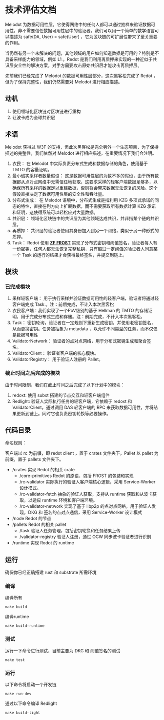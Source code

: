# 技术评估文档

Melodot 为数据可用性层，它使得网络中的任何人都可以通过抽样来验证数据可用性，非不需要信任数据可用性层中的验证者。我们可以用一个简单的数学语言可以描述为 safe(DA, User) = safe(User) ，它为区块链的可扩展性带来了至关重要的作用。

当仍然有另一个未解决的问题，其他领域的用户如何知道数据是可用的？特别是不具备采样能力的领域，例如 L1 。Redot 是我们利用再质押来实现的一种近似于共识层安全性的解决方案，对手方需要攻击原始共识层才能攻击再质押层。

先前我们已经完成了 Melodot 的数据可用性层部分，这次黑客松完成了 Redot ，但为了保持完整性，我们仍然需要对 Melodot 进行相应描述。

## 动机

1. 使用领域化区块链对区块链进行重构
2. 让波卡成为全球共识层

## 术语

Melodot 获得过 W3F 的支持，但此次黑客松是完全另外一个生态项目，为了保持描述的完整性，我们依然对 Melodot 进行相应描述，在重要情况下我们会注明。

1. 农民： 在 Melodot 中实际负责分布式生成和数据存储的角色，使用基于 TMTO 的容量证明。
2. 最小诚实采样者数量假设： 这是数据可用性层的为数不多的假设，由于所有数据都从点对点网络中无需信任地获取，这要求采样的轻客户端数据足够多，以确保所有采样的数据足以重建数据，否则将会带来数据无法恢复的风险。这个假设直接决定了数据可用性层的安全性和吞吐量。
3. 分布式生成： 在 Melodot 语境中，分布式生成是指利用 KZG 多项式承诺的同态的特性，直接在列方向上扩展数据，而不需要获取所有数据计算 KZG 承诺和证明，这使得系统可以轻松应对大量数据。
4. 共识层： 领域化区块链中的共识层为其他领域达成共识，并非指某个链的共识层。
5. 再质押： 共识层的验证者使用其身份加入到另一个网络，类似于另一种形式的质押。
6. Task： Redot 使用 [**ZF FROST**](https://github.com/ZcashFoundation/frost) 实现了分布式密钥和阈值签名，验证者每人有一份密钥，任何人都无法恢复完整私钥，只有超过一定阈值的验证者人同意某一个 Task 的运行的结果才会获得最终签名，并提交到链上。

## 模块

### 已完成模块

1. 采样轻客户端： 用于执行采样并验证数据可用性的轻客户端，验证者将通过轻客户端完成 Task 。注：前期完成，不计入本次黑客松
2. 农民客户端：我们实现了一个PoV级别的基于 Hellman 的 TMTO 的存储证明，用于完成分布式生成和存储。注：前期完成，不计入本次黑客松。
3. Task： 密钥轮询，验证者在一定规则下重新生成密钥，并使用老密钥签名，从而更换密钥。任务被抽象为 metadata ，以允许不同类型的任务，而不仅仅是数据可用性
4. ValidatorNetwork： 验证者的点对点网络，用于分布式密钥生成和聚合签名。
5. ValidatorClient： 验证者客户端的核心模块。
6. ValidatorRegistry： 用于验证人注册的 Pallet。

### 截止时间之后完成的模块

由于时间限制，我们在截止时间之后完成了以下计划中的模块：

1. redoxt: 使用 subxt 搭建的节点交互和轻客户端组件
2. Redlight: 验证人实际执行任务的轻客户端，它依赖于 redoxt 和 ValidatorClient，通过调用 DAS 轻客户端的 RPC 来获取数据可用性，并将结果更新到链上。同时它也负责密钥轮换等必要操作。


## 代码目录

命名规则：

客户端以 rc 为前缀，即 redot client ，置于 crates 文件夹下，Pallet 以 pallet  为前缀，置于 pallets 文件夹下。

- /crates 实现 Redot 的相关 crate
    - /core-primitives Redot 的原语，包括 FROST 的包装和实现
    - /rc-validator 实际执行的验证人客户端核心逻辑，采用 Service-Worker 设计模式。
    - /rc-validator-fetch 抽象的验证人获取，支持从 runtime 获取和从波卡获取，以适应 runtime 环境和客户端环境。
    - /rc-validator-network 实现了基于 libp2p 的点对点网络，用于验证人发现，DKG 和 签名的点对点通信，采用 Service-Worker 设计模式
- /node Redot 的节点
- /pallets Redot 的相关 pallet
    - /task 验证人任务管理，包括密钥轮换和任务结果上传
    - /validator-registry 验证人注册，通过 OCW 同步波卡验证者进行识别
- /runtime 实现 Rodot 的 runtime

## **运行**

确保你已经正确搭建 rust 和 substrate 所需环境

### 编译

编译所有
```
make build
```

编译runtime
```
make build-runtime
```
### 测试

运行一下命令进行测试，目前主要为 DKG 和 阈值签名的测试
```
make test
```
### 运行

以下命令将启动一个开发链
```
make run-dev
```

通过以下命令编译 Redlight
```
make build-light
```